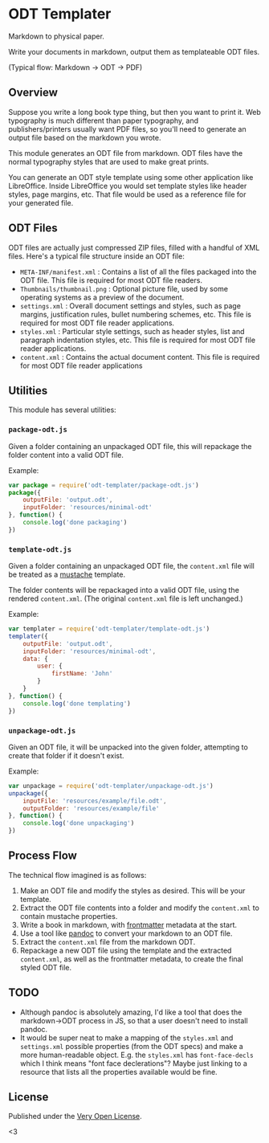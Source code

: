 # ODT Templater

Markdown to physical paper.

Write your documents in markdown, output them as templateable ODT files.

(Typical flow: Markdown -> ODT -> PDF)

## Overview

Suppose you write a long book type thing, but then you want to
print it. Web typography is much different than paper typography,
and publishers/printers usually want PDF files, so you'll need
to generate an output file based on the markdown you wrote.

This module generates an ODT file from markdown. ODT files have
the normal typography styles that are used to make great prints.

You can generate an ODT style template using some other application
like LibreOffice. Inside LibreOffice you would set template styles
like header styles, page margins, etc. That file would be used as
a reference file for your generated file.

## ODT Files

ODT files are actually just compressed ZIP files, filled with a
handful of XML files. Here's a typical file structure inside
an ODT file:

* `META-INF/manifest.xml` : Contains a list of all the files packaged
	into the ODT file. This file is required for most ODT file readers.
* `Thumbnails/thumbnail.png` : Optional picture file, used by some
	operating systems as a preview of the document.
* `settings.xml` : Overall document settings and styles, such as page
	margins, justification rules, bullet numbering schemes, etc. This
	file is required for most ODT file reader applications.
* `styles.xml` : Particular style settings, such as header styles, list
	and paragraph indentation styles, etc. This file is required for
	most ODT file reader applications.
* `content.xml` : Contains the actual document content. This file is
	required for most ODT file reader applications

## Utilities

This module has several utilities:

### `package-odt.js`

Given a folder containing an unpackaged ODT file, this will repackage
the folder content into a valid ODT file.

Example:

```js
var package = require('odt-templater/package-odt.js')
package({
	outputFile: 'output.odt',
	inputFolder: 'resources/minimal-odt'
}, function() {
	console.log('done packaging')
})
```

### `template-odt.js`

Given a folder containing an unpackaged ODT file, the `content.xml`
file will be treated as a [mustache](http://mustache.github.io)
template.

The folder contents will be repackaged into a valid ODT file, using
the rendered `content.xml`. (The original `content.xml` file is
left unchanged.)

Example:

```js
var templater = require('odt-templater/template-odt.js')
templater({
	outputFile: 'output.odt',
	inputFolder: 'resources/minimal-odt',
	data: {
		user: {
			firstName: 'John'
		}
	}
}, function() {
	console.log('done templating')
})
```

### `unpackage-odt.js`

Given an ODT file, it will be unpacked into the given folder,
attempting to create that folder if it doesn't exist.

Example:

```js
var unpackage = require('odt-templater/unpackage-odt.js')
unpackage({
	inputFile: 'resources/example/file.odt',
	outputFolder: 'resources/example/file'
}, function() {
	console.log('done unpackaging')
})
```

## Process Flow

The technical flow imagined is as follows:

1. Make an ODT file and modify the styles as desired. This
	will be your template.
2. Extract the ODT file contents into a folder and modify
	the `content.xml` to contain mustache properties.
3. Write a book in markdown, with [frontmatter](https://jekyllrb.com/docs/frontmatter/)
	metadata at the start.
4. Use a tool like [pandoc](http://pandoc.org/) to convert
	your markdown to an ODT file.
5. Extract the `content.xml` file from the markdown ODT.
6. Repackage a new ODT file using the template and the extracted
	`content.xml`, as well as the frontmatter metadata, to
	create the final styled ODT file.

## TODO

* Although pandoc is absolutely amazing, I'd like a tool
	that does the markdown->ODT process in JS, so that a
	user doesn't need to install pandoc.
* It would be super neat to make a mapping of the `styles.xml`
	and `settings.xml` possible properties (from the ODT
	specs) and make a more human-readable object. E.g. the
	`styles.xml` has `font-face-decls` which I think means
	"font face declerations"? Maybe just linking to a resource
	that lists all the properties available would be fine.

## License

Published under the [Very Open License](http://veryopenlicense.com/).

<3
